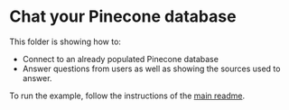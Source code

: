 # Chat your Pinecone database

This folder is showing how to:
- Connect to an already populated Pinecone database
- Answer questions from users as well as showing the sources used to answer.


To run the example, follow the instructions of the [main readme](/README.md).
